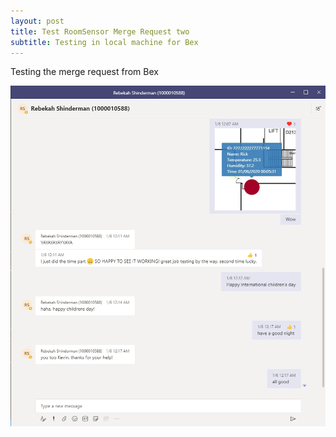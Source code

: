 ```yaml
---
layout: post
title: Test RoomSensor Merge Request two
subtitle: Testing in local machine for Bex
---
```


Testing the merge request from Bex 

![test](https://raw.githubusercontent.com/jiqi963/project/master/img/test2.png)

